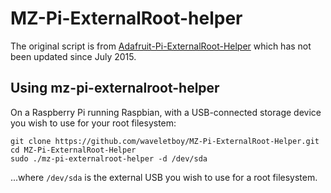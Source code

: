 MZ-Pi-ExternalRoot-helper
===============================

The original script is from [Adafruit-Pi-ExternalRoot-Helper](https://github.com/adafruit/Adafruit-Pi-ExternalRoot-Helper) which has not been updated since July 2015.

Using mz-pi-externalroot-helper
-------------------------------------

On a Raspberry Pi running Raspbian, with a USB-connected storage device you
wish to use for your root filesystem:

    git clone https://github.com/waveletboy/MZ-Pi-ExternalRoot-Helper.git
    cd MZ-Pi-ExternalRoot-Helper
    sudo ./mz-pi-externalroot-helper -d /dev/sda

...where `/dev/sda` is the external USB you wish to use for a root filesystem.

